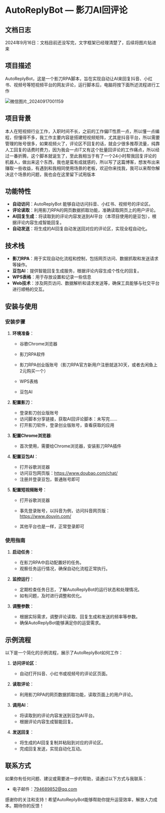 # AutoReplyBot — 影刀AI回评论

## 文档日志
2024年9月16日：文档目前还没写完，文字框架已经理清楚了，后续将图片贴进来

## 项目描述

AutoReplyBot，这是一个影刀RPA脚本，旨在实现自动让AI来回复抖音、小红书、视频号等短视频平台的网友评论，运行脚本后，电脑将按下面所述流程进行工作

![微信图片_20240917001159](https://github.com/user-attachments/assets/23c0b585-7399-4e7e-9baa-ac9bceff9e71)


## 项目背景

本人在短视频行业工作，入职时间不长，之前的工作偏IT性质一点，所以懂一点编程，但懂得不多，我工作主要内容是搭建短视频矩阵，尤其是抖音平台，所以需要管理的账号很多，如果视频火了，评论区不回复的话，就会少很多推荐流量，纯靠人工回复的话费时费力，因为我会一点IT又有这个批量回评论的工作痛点，所以经过一番折腾，这个脚本就诞生了，至此我相当于有了一个24小时帮我回复评论的机器人，做出来这个东西，我也是蛮有成就感的，所以写了这篇博客，想发布出来赚取一些收益，有遇到和我相同使用场景的老板，欢迎你来找我，我可以来帮你解决这个场景的问题，我也会在这里留下试用版本

## 功能特性

- **自动访问**：AutoReplyBot 能够自动访问抖音、小红书、视频号的评论区。
- **评论读取**：利用影刀RPA的网页数据抓取功能，准确读取网页上的用户评论。
- **AI回复生成**：将读取到的评论内容发送到AI平台（本项目使用的是豆包），根据评论内容生成智能回复。
- **自动发送**：将生成的AI回复自动发送回对应的评论区，实现全程自动化。

## 技术栈

- **影刀RPA**：用于实现自动化流程和控制，包括网页访问、数据抓取和发送请求等操作。
- **豆包AI**：提供智能回复生成服务，根据评论内容生成个性化的回复。
- **WPS表格**：用于存放设置和记录一些信息
- **Web技术**：涉及网页访问、数据解析和请求发送等，确保工具能够与社交平台进行顺畅的交互。

## 安装与使用

### 安装步骤

1. **环境准备**：

   - 谷歌Chrome浏览器
   - 影刀RPA软件
   - 影刀RPA创业版账号（影刀RPA官方新用户注册就送30天，或者去闲鱼上2元购买一个）
   - WPS表格

   - 豆包AI

2. **配置影刀**：

   - 登录影刀创业版账号
   - 访问脚本分享链接，获取AI回评论脚本：未写完......
   - 打开影刀软件，登录创业版账号，查看获取的应用

3. **配置Chrome浏览器**:

   - 首次使用，需要给Chrome浏览器，安装影刀RPA插件

4. **配置豆包AI**：

   - 打开谷歌浏览器
   - 访问豆包网页版：https://www.doubao.com/chat/
   - 注册并登录豆包，普通账号即可

5. **配置短视频账号**：

   - 打开谷歌浏览器

   - 事先登录账号，以抖音为例，访问抖音网页版：https://www.douyin.com/

   - 其他平台也是一样，正常登录即可

     

### 使用指南

1. **启动任务**：
   - 在影刀RPA中启动配置好的任务。
   - 观察任务运行情况，确保自动化流程正常执行。

2. **监控运行**：
   - 定期检查任务日志，了解AutoReplyBot的运行状态和处理情况。
   - 如有问题，及时进行调整和优化。

3. **调整参数**：
   - 根据实际需求，调整评论读取、回复生成和发送的频率等参数。
   - 确保AutoReplyBot能够满足你的运营需求。

## 示例流程

以下是一个简化的示例流程，展示了AutoReplyBot如何工作：

1. **访问评论区**：
   - 自动打开抖音、小红书或视频号的评论区页面。

2. **读取评论**：
   - 利用影刀RPA的网页数据抓取功能，读取页面上的用户评论。

3. **调用AI**：
   - 将读取到的评论内容发送到豆包AI平台。
   - 根据评论内容生成智能回复。

4. **发送回复**：
   - 将生成的AI回复复制并粘贴到对应的评论区。
   - 完成回复发送，实现自动化互动。

## 联系方式

如果你有任何问题、建议或需要进一步的帮助，请通过以下方式与我联系：

- 电子邮件：[794689852@qq.com](794689852@qq.com)

感谢你的关注和支持！希望AutoReplyBot能够帮助你提升运营效率，解放人力成本。期待你的反馈！
